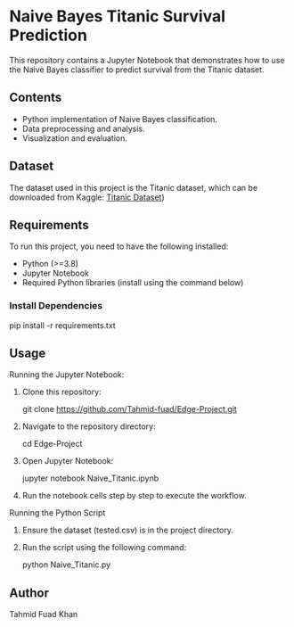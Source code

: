 # Naive Bayes Titanic Survival Prediction

This repository contains a Jupyter Notebook that demonstrates how to use the Naive Bayes classifier to predict survival from the Titanic dataset.

## Contents
- Python implementation of Naive Bayes classification.
- Data preprocessing and analysis.
- Visualization and evaluation.

## Dataset
The dataset used in this project is the Titanic dataset, which can be downloaded from Kaggle: [Titanic Dataset](https://www.kaggle.com/datasets/brendan45774/test-file))

## Requirements
To run this project, you need to have the following installed:
- Python (>=3.8)
- Jupyter Notebook
- Required Python libraries (install using the command below)

### Install Dependencies

pip install -r requirements.txt


## Usage
Running the Jupyter Notebook:
1. Clone this repository:
  
   git clone https://github.com/Tahmid-fuad/Edge-Project.git
  

2. Navigate to the repository directory:
  
   cd Edge-Project
  

3. Open Jupyter Notebook:
  
   jupyter notebook Naive_Titanic.ipynb
  

4. Run the notebook cells step by step to execute the workflow.


Running the Python Script
1. Ensure the dataset (tested.csv) is in the project directory.

2. Run the script using the following command:
   
    python Naive_Titanic.py


## Author
Tahmid Fuad Khan
